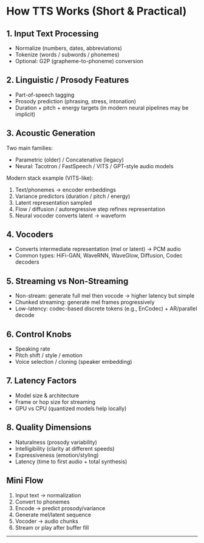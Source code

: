 # How TTS Works (Short & Practical)

## 1. Input Text Processing
- Normalize (numbers, dates, abbreviations)
- Tokenize (words / subwords / phonemes)
- Optional: G2P (grapheme-to-phoneme) conversion

## 2. Linguistic / Prosody Features
- Part-of-speech tagging
- Prosody prediction (phrasing, stress, intonation)
- Duration + pitch + energy targets (in modern neural pipelines may be implicit)

## 3. Acoustic Generation
Two main families:
- Parametric (older) / Concatenative (legacy)
- Neural: Tacotron / FastSpeech / VITS / GPT-style audio models

Modern stack example (VITS-like):
1. Text/phonemes → encoder embeddings
2. Variance predictors (duration / pitch / energy)
3. Latent representation sampled
4. Flow / diffusion / autoregressive step refines representation
5. Neural vocoder converts latent → waveform

## 4. Vocoders
- Converts intermediate representation (mel or latent) → PCM audio
- Common types: HiFi-GAN, WaveRNN, WaveGlow, Diffusion, Codec decoders

## 5. Streaming vs Non-Streaming
- Non-stream: generate full mel then vocode → higher latency but simple
- Chunked streaming: generate mel frames progressively
- Low-latency: codec-based discrete tokens (e.g., EnCodec) + AR/parallel decode

## 6. Control Knobs
- Speaking rate
- Pitch shift / style / emotion
- Voice selection / cloning (speaker embedding)

## 7. Latency Factors
- Model size & architecture
- Frame or hop size for streaming
- GPU vs CPU (quantized models help locally)

## 8. Quality Dimensions
- Naturalness (prosody variability)
- Intelligibility (clarity at different speeds)
- Expressiveness (emotion/styling)
- Latency (time to first audio + total synthesis)

## Mini Flow
1. Input text → normalization
2. Convert to phonemes
3. Encode → predict prosody/variance
4. Generate mel/latent sequence
5. Vocoder → audio chunks
6. Stream or play after buffer fill

---
